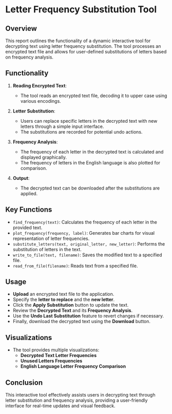 # Letter Frequency Substitution Tool

## Overview

This report outlines the functionality of a dynamic interactive tool for decrypting text using letter frequency substitution. The tool processes an encrypted text file and allows for user-defined substitutions of letters based on frequency analysis.

## Functionality

1. **Reading Encrypted Text**:
   - The tool reads an encrypted text file, decoding it to upper case using various encodings.

2. **Letter Substitution**:
   - Users can replace specific letters in the decrypted text with new letters through a simple input interface.
   - The substitutions are recorded for potential undo actions.

3. **Frequency Analysis**:
   - The frequency of each letter in the decrypted text is calculated and displayed graphically.
   - The frequency of letters in the English language is also plotted for comparison.

4. **Output**:
   - The decrypted text can be downloaded after the substitutions are applied.

## Key Functions

- `find_frequency(text)`: Calculates the frequency of each letter in the provided text.
- `plot_frequency(frequency, label)`: Generates bar charts for visual representation of letter frequencies.
- `substitute_letters(text, original_letter, new_letter)`: Performs the substitution of letters in the text.
- `write_to_file(text, filename)`: Saves the modified text to a specified file.
- `read_from_file(filename)`: Reads text from a specified file.

## Usage

- **Upload** an encrypted text file to the application.
- Specify the **letter to replace** and the **new letter**.
- Click the **Apply Substitution** button to update the text.
- Review the **Decrypted Text** and its **Frequency Analysis**.
- Use the **Undo Last Substitution** feature to revert changes if necessary.
- Finally, download the decrypted text using the **Download** button.

## Visualizations

- The tool provides multiple visualizations:
  - **Decrypted Text Letter Frequencies**
  - **Unused Letters Frequencies**
  - **English Language Letter Frequency Comparison**

## Conclusion

This interactive tool effectively assists users in decrypting text through letter substitution and frequency analysis, providing a user-friendly interface for real-time updates and visual feedback.

